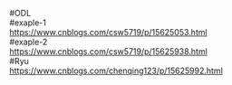 #ODL  
#exaple-1  
https://www.cnblogs.com/csw5719/p/15625053.html  
#exaple-2  
https://www.cnblogs.com/csw5719/p/15625938.html   
#Ryu  
https://www.cnblogs.com/chenqing123/p/15625992.html
